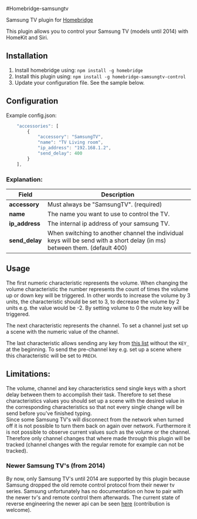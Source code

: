 #Homebridge-samsungtv

Samsung TV plugin for [Homebridge](https://github.com/nfarina/homebridge)

This plugin allows you to control your Samsung TV (models until 2014) with HomeKit and Siri.

## Installation
1. Install homebridge using: `npm install -g homebridge`
2. Install this plugin using: `npm install -g homebridge-samsungtv-control`
3. Update your configuration file. See the sample below.

## Configuration
Example config.json:

```js
    "accessories": [
		{
			"accessory": "SamsungTV",
			"name": "TV Living room",
			"ip_address": "192.168.1.2",
            "send_delay": 400
		}
	],
```

### Explanation:

Field           | Description
----------------|------------
**accessory**   | Must always be "SamsungTV". (required)
**name**        | The name you want to use to control the TV.
**ip_address**  | The internal ip address of your samsung TV.
**send_delay**   | When switching to another channel the individual keys will be send with a short delay (in ms) between them. (default 400)

## Usage

The first numeric characteristic represents the volume. When changing the volume characteristic the number represents the count of times the volume up or down key will be triggered. In other words to increase the volume by 3 units, the characteristic should be set to 3, to decrease the volume by 2 units e.g. the value would be -2. By setting volume to 0 the mute key will be triggered.

The next characteristic represents the channel. To set a channel just set up a scene with the numeric value of the channel.

The last characteristic allows sending any key from [this list](https://github.com/natalan/samsung-remote#remote-keys) without the `KEY_` at the beginning. To send the pre-channel key e.g. set up a scene where this characteristic will be set to `PRECH`.

## Limitations:

The volume, channel and key characteristics send single keys with a short delay between them to accomplish their task. Therefore to set these characteristics values you should set up a scene with the desired value in the corresponding characteristics so that not every single change will be send before you've finished typing.  
Since some Samsung TV's will disconnect from the network when turned off it is not possible to turn them back on again over network.
Furthermore it is not possible to observe current values such as the volume or the channel. Therefore only channel changes that where made through this plugin will be tracked (channel changes with the regular remote for example can not be tracked).

### Newer Samsung TV's (from 2014)

By now, only Samsung TV's until 2014 are supported by this plugin because Samsung dropped the old remote control protocol from their newer tv series. Samsung unfortunately has no documentation on how to pair with the newer tv's and remote control them afterwards. The current state of reverse engineering the newer api can be seen [here](https://github.com/mmende/homebridge-samsungtv-control/issues/1) (contribution is welcome).